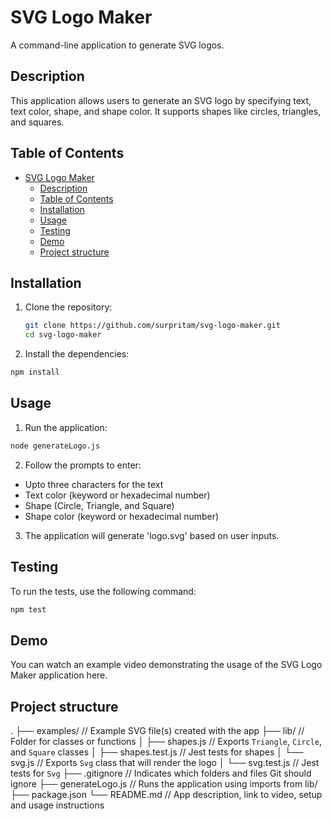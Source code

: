 # SVG Logo Maker

A command-line application to generate SVG logos.

## Description

This application allows users to generate an SVG logo by specifying text, text color, shape, and shape color. It supports shapes like circles, triangles, and squares.

## Table of Contents

- [SVG Logo Maker](#svg-logo-maker)
  - [Description](#description)
  - [Table of Contents](#table-of-contents)
  - [Installation](#installation)
  - [Usage](#usage)
  - [Testing](#testing)
  - [Demo](#demo)
  - [Project structure](#project-structure)

## Installation

1. Clone the repository:

   ```sh
   git clone https://github.com/surpritam/svg-logo-maker.git
   cd svg-logo-maker
    ```
2. Install the dependencies:
```sh
npm install
```
## Usage

1. Run the application:
```sh
node generateLogo.js
```
2. Follow the prompts to enter:
- Upto three characters for the text
- Text color (keyword or hexadecimal number)
- Shape (Circle, Triangle, and Square)
- Shape color (keyword or hexadecimal number)

3. The application will generate 'logo.svg' based on user inputs.

## Testing

To run the tests, use the following command:
```sh
npm test
```

## Demo
You can watch an example video demonstrating the usage of the SVG Logo Maker application here.

## Project structure

.
├── examples/           // Example SVG file(s) created with the app
├── lib/                // Folder for classes or functions
│   ├── shapes.js       // Exports `Triangle`, `Circle`, and `Square` classes
│   ├── shapes.test.js  // Jest tests for shapes
│   └── svg.js          // Exports `Svg` class that will render the logo
│   └── svg.test.js     // Jest tests for `Svg`
├── .gitignore          // Indicates which folders and files Git should ignore
├── generateLogo.js     // Runs the application using imports from lib/
├── package.json
└── README.md           // App description, link to video, setup and usage instructions
